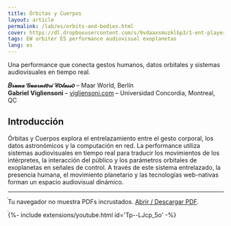 ```yaml
---
title: Órbitas y Cuerpos
layout: article
permalink: /lab/es/orbits-and-bodies.html
cover: https://dl.dropboxusercontent.com/s/9vdaaxsmuzklbp3/1-ent-player-yellow.jpg?raw=1
tags: EW orbiter ES performance audiovisual exoplanetas
lang: es
---
```


Una performance que conecta gestos humanos, datos orbitales y sistemas audiovisuales en tiempo real.

**𝐵𝓇𝓊𝓃𝒶 𝒢𝓊𝒶𝓇𝓃𝒾𝑒𝓇𝒾 𝒞𝑜𝓁𝒶𝓈𝓈𝑜** – Maar World, Berlín  
**Gabriel Vigliensoni** – [vigliensoni.com](https://vigliensoni.com/) – Universidad Concordia, Montreal, QC

## Introducción

Órbitas y Cuerpos explora el entrelazamiento entre el gesto corporal, los datos astronómicos y la computación en red. La performance utiliza sistemas audiovisuales en tiempo real para traducir los movimientos de los intérpretes, la interacción del público y los parámetros orbitales de exoplanetas en señales de control. A través de este sistema entrelazado, la presencia humana, el movimiento planetario y las tecnologías web-nativas forman un espacio audiovisual dinámico.

---

<div class="pdf-embed pdf-preview">
  <object data="/img/pdf/WAC25-Orbits-and-Bodies-Bruna-Gabriel.pdf#toolbar=0" type="application/pdf" width="100%" height="1000px" aria-label="PDF Orbits and Bodies">
    <p>Tu navegador no muestra PDFs incrustados. <a href="/img/pdf/WAC25-Orbits-and-Bodies-Bruna-Gabriel.pdf" target="_blank" rel="noopener">Abrir / Descargar PDF</a>.</p>
  </object>
  <div class="pdf-fallback" aria-hidden="true" style="display:none; text-align:center; margin:.75rem 0 1.25rem;">
    <a class="button button--outline-info button--rounded" style="font-size:.75rem;" href="/img/pdf/WAC25-Orbits-and-Bodies-Bruna-Gabriel.pdf" target="_blank" rel="noopener">Abrir / Descargar PDF</a>
  </div>
</div>
<style>
.pdf-embed object { box-shadow:0 0 0 1px #222,0 6px 24px -6px rgba(0,0,0,.55); border-radius:10px; background:#111; }
@media (max-width:860px){ .pdf-embed object { height:900px !important; } }
@media (max-width:640px){ .pdf-embed object { display:none; } .pdf-embed .pdf-fallback { display:block !important; } }
</style>

<div class="media-frame ratio-169">
  {%- include extensions/youtube.html id='Tp--LJcp_5o' -%}
</div>


